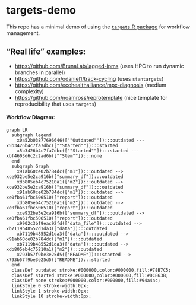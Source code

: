 
<!-- README.md is generated from README.Rmd. Please edit that file -->

# targets-demo

<!-- badges: start -->
<!-- badges: end -->

This repo has a minimal demo of using the [`targets` R
package](https://books.ropensci.org/targets/) for workflow management.

## “Real life” examples:

-   <https://github.com/BrunaLab/lagged-ipms> (uses HPC to run dynamic
    branches in parallel)
-   <https://github.com/odaniel1/track-cycling> (uses `stantargets`)
-   <https://github.com/ecohealthalliance/mpx-diagnosis> (medium
    complexity)
-   <https://github.com/noamross/reprotemplate> (nice template for
    reproducibility that uses `targets`)

#### Workflow Diagram:

``` mermaid
graph LR
  subgraph legend
    x0a52b03877696646([""Outdated""]):::outdated --- x5b3426b4c7fa7dbc([""Started""]):::started
    x5b3426b4c7fa7dbc([""Started""]):::started --- xbf4603d6c2c2ad6b([""Stem""]):::none
  end
  subgraph Graph
    x91ab60ce02b784dc(["m1"]):::outdated --> xce932be5e2ca916b(["summary_df"]):::outdated
    xdb805eb4c75210a1(["m2"]):::outdated --> xce932be5e2ca916b(["summary_df"]):::outdated
    x91ab60ce02b784dc(["m1"]):::outdated --> xe0fba61fbc506510(["report"]):::outdated
    xdb805eb4c75210a1(["m2"]):::outdated --> xe0fba61fbc506510(["report"]):::outdated
    xce932be5e2ca916b(["summary_df"]):::outdated --> xe0fba61fbc506510(["report"]):::outdated
    x9902c3bf9eac92fd(["data_file"]):::outdated --> xb7119b48552d1da3(["data"]):::outdated
    xb7119b48552d1da3(["data"]):::outdated --> x91ab60ce02b784dc(["m1"]):::outdated
    xb7119b48552d1da3(["data"]):::outdated --> xdb805eb4c75210a1(["m2"]):::outdated
    x793b57f9be3e25d5(["README"]):::started --> x793b57f9be3e25d5(["README"]):::started
  end
  classDef outdated stroke:#000000,color:#000000,fill:#78B7C5;
  classDef started stroke:#000000,color:#000000,fill:#DC863B;
  classDef none stroke:#000000,color:#000000,fill:#94a4ac;
  linkStyle 0 stroke-width:0px;
  linkStyle 1 stroke-width:0px;
  linkStyle 10 stroke-width:0px;
```
